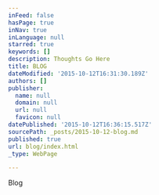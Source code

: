 ```yaml
---
inFeed: false
hasPage: true
inNav: true
inLanguage: null
starred: true
keywords: []
description: Thoughts Go Here
title: BLOG
dateModified: '2015-10-12T16:31:30.189Z'
authors: []
publisher:
  name: null
  domain: null
  url: null
  favicon: null
datePublished: '2015-10-12T16:36:15.517Z'
sourcePath: _posts/2015-10-12-blog.md
published: true
url: blog/index.html
_type: WebPage

---
```

Blog